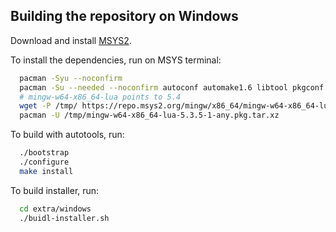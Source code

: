 ## Building the repository on Windows

Download and install [MSYS2](<http://www.msys2.org>).

To install the dependencies, run on MSYS terminal:

``` bash
  pacman -Syu --noconfirm
  pacman -Su --needed --noconfirm autoconf automake1.6 libtool pkgconf make mingw-w64-x86_64-gcc mingw64/mingw-w64-x86_64-cmake mingw64/mingw-w64-x86_64-ninja mingw64/mingw-w64-x86_64-make mingw64/mingw-w64-x86_64-glib2 mingw64/mingw-w64-x86_64-libsoup mingw64/mingw-w64-x86_64-gtk3 mingw64/mingw-w64-x86_64-gdk-pixbuf2 mingw64/mingw-w64-x86_64-cairo mingw64/mingw-w64-x86_64-pango  mingw64/mingw-w64-x86_64-gst-libav mingw64/mingw-w64-x86_64-gst-plugins-base mingw64/mingw-w64-x86_64-gst-plugins-good mingw64/mingw-w64-x86_64-gst-plugins-bad mingw-w64-x86_64-gst-plugins-ugly
  # mingw-w64-x86_64-lua points to 5.4
  wget -P /tmp/ https://repo.msys2.org/mingw/x86_64/mingw-w64-x86_64-lua-5.3.5-1-any.pkg.tar.xz
  pacman -U /tmp/mingw-w64-x86_64-lua-5.3.5-1-any.pkg.tar.xz
```

To build with autotools, run:

``` bash
  ./bootstrap
  ./configure
  make install
```

To build installer, run:

``` bash
  cd extra/windows
  ./buidl-installer.sh
```
